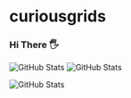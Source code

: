 # curiousgrids
### Hi There 🖐




![GitHub Stats](https://github-readme-stats.vercel.app/api?username=PauloFra&theme=radical)
![GitHub Stats](https://github-readme-stats.vercel.app/api?username=PauloFra&theme=dark)

![GitHub Stats](https://github-readme-stats.vercel.app/api?username=PauloFra&theme=merko)
